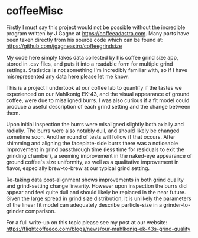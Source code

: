 # coffeeMisc

Firstly I must say this project would not be possible without the incredible program written by J Gagne at https://coffeeadastra.com.
Many parts have been taken directly from his source code which can be found at:
https://github.com/jgagneastro/coffeegrindsize

My code here simply takes data collected by his coffee grind size app, stored in .csv files, and puts it into a readable form for multiple grind settings. 
Statistics is not something I'm incredibly familiar with, so if I have misrepresented any data here please let me know.


This is a project I undertook at our coffee lab to quantify if the tastes we experienced on our Mahlkonig EK-43, and the visual appearance of ground coffee, were due to misaligned burrs. I was also curious if a fit model could produce a useful description of each grind setting and the change between them.

Upon initial inspection the burrs were misaligned slightly both axially and radially. The burrs were also notably dull, and should likely be changed sometime soon. Another round of tests will follow if that occurs. After shimming and aligning the faceplate-side burrs there was a noticeable improvement in grind passthrough time (less time for residuals to exit the grinding chamber), a seeming improvement in the naked-eye appearance of ground coffee's size uniformity, as well as a qualitative improvement in flavor, especially brew-to-brew at our typical grind setting.

Re-taking data post-alignment shows improvements in both grind quality and grind-setting change linearity. However upon inspection the burrs did appear and feel quite dull and should likely be replaced in the near future. Given the large spread in grind size distribution, it is unlikely the parameters of the linear fit model can adequately describe particle-size in a grinder-to-grinder comparison.

For a full write-up on this topic please see my post at our website: https://flightcoffeeco.com/blogs/news/our-mahlkonig-ek-43s-grind-quality

